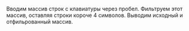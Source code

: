 Вводим массив строк с клавиатуры через пробел. 
Фильтруем этот массив, оставляя строки короче 4 символов.
Выводим исходный и отфильрованный массив.
